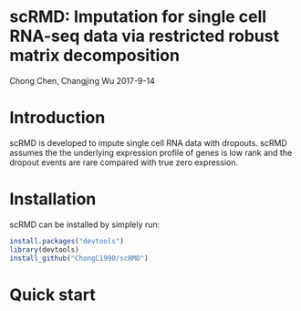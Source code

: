 # scRMD: Imputation for single cell RNA-seq data via restricted robust matrix decomposition
Chong Chen, Changjing Wu 2017-9-14

# Introduction
scRMD is developed to impute single cell RNA data with dropouts. scRMD assumes the the underlying
expression profile of genes is low rank and the dropout events are rare compared with true zero expression.

# Installation
scRMD can be installed by simplely run:

``` r
install.packages("devtools")         
library(devtools)           
install_github("ChongC1990/scRMD")
```

# Quick start

